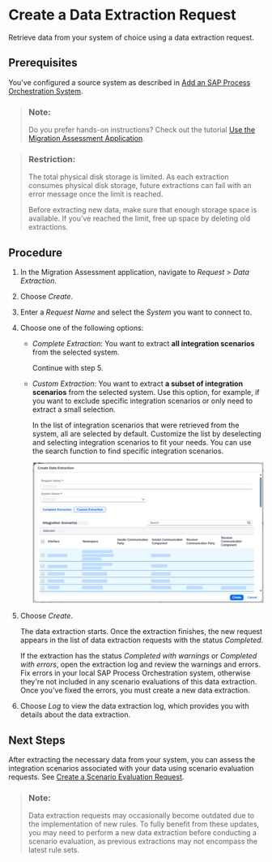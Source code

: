 <!-- loioce0ad0e1ef4546acbb6604dd0245ad39 -->

# Create a Data Extraction Request

Retrieve data from your system of choice using a data extraction request.



<a name="loioce0ad0e1ef4546acbb6604dd0245ad39__prereq_tbh_qkg_k5b"/>

## Prerequisites

You've configured a source system as described in [Add an SAP Process Orchestration System](add-an-sap-process-orchestration-system-5f76723.md).

> ### Note:  
> Do you prefer hands-on instructions? Check out the tutorial [Use the Migration Assessment Application](https://developers.sap.com/tutorials/migration-assessment.html).

> ### Restriction:  
> The total physical disk storage is limited. As each extraction consumes physical disk storage, future extractions can fail with an error message once the limit is reached.
> 
> Before extracting new data, make sure that enough storage space is available. If you've reached the limit, free up space by deleting old extractions.



## Procedure

1.  In the Migration Assessment application, navigate to *Request* \> *Data Extraction*.

2.  Choose *Create*.

3.  Enter a *Request Name* and select the *System* you want to connect to.

4.  Choose one of the following options:

    -   *Complete Extraction*: You want to extract **all integration scenarios** from the selected system.

        Continue with step 5.

    -   *Custom Extraction*: You want to extract **a subset of integration scenarios** from the selected system. Use this option, for example, if you want to exclude specific integration scenarios or only need to extract a small selection.

        In the list of integration scenarios that were retrieved from the system, all are selected by default. Customize the list by deselecting and selecting integration scenarios to fit your needs. You can use the search function to find specific integration scenarios.

        ![When creating a new data extraction, you can choose between Complete Extraction and Custom Extraction. If you choose Custom Extraction, a list of all integration scenarios available in the selected system is retrieved. Select and deselect integration scenarios in this list to customize the selection of integration scenarios you want to extract.](images/IntegrationSuite_PIMAS_Request_DataExtraction_CustomExtraction_87f8c8d.png)


5.  Choose *Create*.

    The data extraction starts. Once the extraction finishes, the new request appears in the list of data extraction requests with the status *Completed*.

    If the extraction has the status *Completed with warnings* or *Completed with errors*, open the extraction log and review the warnings and errors. Fix errors in your local SAP Process Orchestration system, otherwise they're not included in any scenario evaluations of this data extraction. Once you've fixed the errors, you must create a new data extraction.

6.  Choose *Log* to view the data extraction log, which provides you with details about the data extraction.




<a name="loioce0ad0e1ef4546acbb6604dd0245ad39__postreq_rq2_t1g_k5b"/>

## Next Steps

After extracting the necessary data from your system, you can assess the integration scenarios associated with your data using scenario evaluation requests. See [Create a Scenario Evaluation Request](create-a-scenario-evaluation-request-435ec61.md).

> ### Note:  
> Data extraction requests may occasionally become outdated due to the implementation of new rules. To fully benefit from these updates, you may need to perform a new data extraction before conducting a scenario evaluation, as previous extractions may not encompass the latest rule sets.

